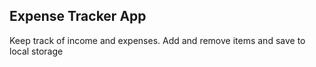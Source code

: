 ## Expense Tracker App

Keep track of income and expenses. Add and remove items and save to local storage